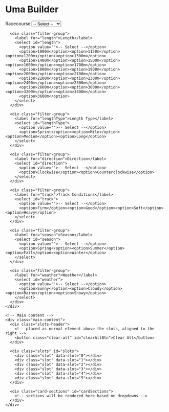 <html lang="en">
<head>
<meta charset="utf-8" />
<title>Uma Builder — Card Picker</title>
<style>
  :root {
    --img-h: 150px; /* height of card images */
    --img-w: 150px;
  }

  body {
    font-family: Arial, Helvetica, sans-serif;
    margin: 20px;
    background: #fff;
    color: #111;
  }

  /* Container */
  .container {
      width: 4000px;
      max-width: 4000px; /* optional, caps at 2560px */
      margin: 0 auto;
      display: flex;
      gap: 20px;
      align-items: flex-start;
  }

  /* Sidebar */
  .sidebar {
    flex: 0 0 175px;
    margin-left: -175px; /* shifts it left */
    display: flex;
    flex-direction: column;
    gap: 12px;
  }

  .filter-group {
    display: flex;
    flex-direction: column;
  }

  .filter-group label {
    font-weight: 700;
    margin-bottom: 6px;
  }

  select {
    padding: 6px;
    border-radius: 6px;
    border: 1px solid #ccc;
    background: #fff;
  }

  /* Main content */
  .main-content {
    flex: 1;
    min-width: 0; /* allow flex children to shrink */
  }

  .slots-header {
    display: flex;
    justify-content: flex-end;
    margin-bottom: 8px;
  }

  .clear-all {
    background: #444;
    color: #fff;
    border: none;
    padding: 6px 10px;
    border-radius: 6px;
    cursor: pointer;
  }

  /* Slots grid */
  .slots {
    display: grid;
    grid-template-columns: repeat(6, 1fr);
    gap: 10px;
    margin-bottom: 18px;
  }

  .slot {
    min-height: 150px;
    border: 2px dashed #ccc;
    background: #fafafa;
    padding: 6px;
    box-sizing: border-box;
    display: flex;
    flex-direction: column;
    align-items: center;
    justify-content: flex-start;
    cursor: pointer;
    position: relative;
    width: 115px;
  }

  .slot.has-card {
    border-color: #9aa;
    background: #fff;
  }

  /* Cards grid */
  .cards {
    display: grid;
    grid-template-columns: repeat(6, 1fr);
    gap: 10px;
    margin-top: 6px;
  }

  .card {
    border: 1px solid #ddd;
    padding: 8px;
    box-sizing: border-box;
    background: #fff;
    position: relative;
    display: flex;
    flex-direction: column;
    align-items: center;
    cursor: pointer;
    width: 115px;
  }

  .card img {
    width: 115px;
    height: 100%;
    object-fit: contain;
    display: block;
  }

  .slot img {
    width: 115px;
    height: 100%;
    object-fit: contain;
    display: block;
  }

  .name {
    margin: 8px 0 6px 0;
    font-weight: 600;
    text-align: center;
    word-break: break-word;
  }

  /* Skills overflow */
  .skills {
    width: 115px;      /* allows overflow */
    max-width: 115px; /* optional to limit extreme overflow */
    display: flex;
    flex-direction: column;
    gap: 4px;
  }

  .skill {
    background: #eef2ff;
    border-radius: 6px;
    padding: 4px 6px;
    font-size: 12px;
    box-sizing: border-box;
    word-break: break-word;
    white-space: normal;
  }

  .card .type-icon,
  .slot .type-icon {
    position: absolute;
    top: 6px;
    right: 6px;
    width: 30px;
    height: 30px;
    border: 1px solid #ccc;
    background: #fff;
    border-radius: 4px;
    overflow: hidden;
  }

  .card.disabled {
    opacity: 0.45;
    pointer-events: none;
  }

  /* Responsive adjustments */
  @media (max-width: 1100px) {
    :root { --img-h: 120px; }
  }

  @media (max-width: 900px) {
    :root { --img-h: 100px; }
  }

  @media (max-width: 640px) {
    .container {
      flex-direction: column;
    }
    .sidebar {
      width: 100%;
      flex-direction: row;
      flex-wrap: wrap;
    }
    .sidebar .filter-group {
      flex: 1;
      min-width: 150px;
    }
  }
</style>

</head>
<body>
  <h1>Uma Builder</h1>

  <div class="container">
    <!-- Sidebar filters (labels/options from your table; Aptitude ignored) -->
    <div class="sidebar">
      <div class="filter-group">
        <label for="racecourse">Racecourse</label>
        <select id="racecourse">
          <option value="">-- Select --</option>
          <option>Sapporo</option><option>Hakodate</option><option>Niigata</option><option>Fukushima</option>
          <option>Nakayama</option><option>Tokyo</option><option>Chukyo</option><option>Kyoto</option>
          <option>Hanshin</option><option>Kokura</option><option>Oi</option><option>Kawasaki</option>
          <option>Funabashi</option><option>Morioka</option><option>Longchamp</option>
        </select>
      </div>

      <div class="filter-group">
        <label for="length">Length</label>
        <select id="length">
          <option value="">-- Select --</option>
          <option>1000m</option><option>1150m</option><option>1200m</option><option>1300m</option>
          <option>1400m</option><option>1500m</option><option>1600m</option><option>1700m</option>
          <option>1800m</option><option>1900m</option><option>2000m</option><option>2100m</option>
          <option>2200m</option><option>2300m</option><option>2400m</option><option>2500m</option>
          <option>2600m</option><option>3000m</option><option>3200m</option><option>3400m</option>
          <option>3600m</option>
        </select>
      </div>

      <div class="filter-group">
        <label for="lengthType">Length Type</label>
        <select id="lengthType">
          <option value="">-- Select --</option>
          <option>Sprint</option><option>Mile</option><option>Medium</option><option>Long</option>
        </select>
      </div>

      <div class="filter-group">
        <label for="direction">Direction</label>
        <select id="direction">
          <option value="">-- Select --</option>
          <option>Clockwise</option><option>Counterclockwise</option>
        </select>
      </div>

      <div class="filter-group">
        <label for="track">Track Conditions</label>
        <select id="track">
          <option value="">-- Select --</option>
          <option>Firm</option><option>Good</option><option>Soft</option><option>Heavy</option>
        </select>
      </div>

      <div class="filter-group">
        <label for="season">Season</label>
        <select id="season">
          <option value="">-- Select --</option>
          <option>Spring</option><option>Summer</option><option>Fall</option><option>Winter</option>
        </select>
      </div>

      <div class="filter-group">
        <label for="weather">Weather</label>
        <select id="weather">
          <option value="">-- Select --</option>
          <option>Sunny</option><option>Cloudy</option><option>Rainy</option><option>Snowy</option>
        </select>
      </div>
    </div>

    <!-- Main content -->
    <div class="main-content">
      <div class="slots-header">
        <!-- placed as normal element above the slots, aligned to the right -->
        <button class="clear-all" id="clearAllBtn">Clear All</button>
      </div>

      <div class="slots" id="slots">
        <div class="slot" data-slot="0"></div>
        <div class="slot" data-slot="1"></div>
        <div class="slot" data-slot="2"></div>
        <div class="slot" data-slot="3"></div>
        <div class="slot" data-slot="4"></div>
        <div class="slot" data-slot="5"></div>
      </div>

      <div class="card-sections" id="cardSections">
        <!-- sections will be rendered here based on dropdowns -->
      </div>
    </div>
  </div>

<script>
/* -------------------------
   Data (explicit attributes)
   ------------------------- */
const cardsData = Array.from({length:10}, (_, i) => {
  const id = 10001 + i;
  // Choose example attribute values so filters can be tested
  const raceArr = ["Sapporo","Hakodate","Niigata","Fukushima","Nakayama","Tokyo","Chukyo","Kyoto","Hanshin","Kokura"];
  const lenArr = ["1000m","1150m","1200m","1300m","1400m","1500m","1600m","1700m","1800m","1900m","2000m","2100m","2200m","2300m","2400m","2500m","2600m","3000m","3200m","3400m","3600m"];
  const lengthTypeArr = ["Sprint","Mile","Medium","Long"];
  const dirArr = ["Clockwise","Counterclockwise"];
  const trackArr = ["Firm","Good","Soft","Heavy"];
  const seasonArr = ["Spring","Summer","Fall","Winter"];
  const weatherArr = ["Sunny","Cloudy","Rainy","Snowy"];

  const race = raceArr[i % raceArr.length];
  const length = lenArr[i % lenArr.length];
  const lengthType = lengthTypeArr[i % lengthTypeArr.length];
  const direction = dirArr[i % dirArr.length];
  const track = trackArr[i % trackArr.length];
  const season = seasonArr[i % seasonArr.length];
  const weather = weatherArr[i % weatherArr.length];

  return {
    id,
    name: `Card ${id}`,
    image: `https://gametora.com/images/umamusume/supports/support_card_s_${id}.png`,
    racecourse: race,
    length: length,
    lengthType: lengthType,
    direction: direction,
    track: track,
    season: season,
    weather: weather,
    // for display in the card's skill box
    skills: [race, length, lengthType, direction, track, season, weather],
    typeNum: String(Math.floor(Math.random()*6)).padStart(2,"0"),
    typeImage: `https://gametora.com/images/umamusume/icons/utx_ico_obtain_${String(Math.floor(Math.random()*6)).padStart(2,"0")}.png`
  };
});

/* DOM references */
const cardSections = document.getElementById('cardSections');
const slots = Array.from(document.querySelectorAll('.slot'));
const clearAllBtn = document.getElementById('clearAllBtn');

/* Track selected card IDs so we can disable them consistently */
const selectedCardIds = new Set();

/* Categories mapping */
const categories = [
  {id:'racecourse', title:'Racecourse', prop:'racecourse'},
  {id:'length', title:'Length', prop:'length'},
  {id:'lengthType', title:'Length Type', prop:'lengthType'},
  {id:'direction', title:'Direction', prop:'direction'},
  {id:'track', title:'Track Conditions', prop:'track'},
  {id:'season', title:'Season', prop:'season'},
  {id:'weather', title:'Weather', prop:'weather'}
];

/* Keep slot listeners so we can remove reliably */
const slotListeners = new Map();

/* ---------- Helper: create card element for bottom lists ---------- */
function createCardElement(card) {
  const el = document.createElement('div');
  el.className = 'card';
  el.dataset.id = card.id;
  el.innerHTML = `
    <div class="type-icon"><img src="${card.typeImage}" alt="type"></div>
    <img src="${card.image}" alt="${card.name}">
    <div class="name">${escapeHtml(card.name)}</div>
    <div class="skills">${card.skills.map(s=>`<div class="skill">${escapeHtml(s)}</div>`).join('')}</div>
  `;
  // click to add to first free slot
  el.addEventListener('click', ()=> addToSlot(card));
  // if card is currently selected, mark disabled
  if(selectedCardIds.has(card.id)) el.classList.add('disabled');
  return el;
}

/* ---------- Render sections based on dropdown selections ---------- */
function renderSections(){
  cardSections.innerHTML = '';
  let any = false;
  categories.forEach(cat=>{
    const val = (document.getElementById(cat.id) || {value: ''}).value;
    if(!val) return; // skip if blank
    any = true;
    const section = document.createElement('div');
    section.className = 'card-section';
    const header = document.createElement('h2');
    header.textContent = `${cat.title}: ${val}`;
    section.appendChild(header);
    const grid = document.createElement('div');
    grid.className = 'cards';
    // find matching cards
    const matches = cardsData.filter(c => String(c[cat.prop]) === String(val));
    matches.forEach(card => {
      const cardEl = createCardElement(card);
      grid.appendChild(cardEl);
    });
    section.appendChild(grid);
    cardSections.appendChild(section);
  });

  if(!any){
    // helpful message when no filters selected
    const msg = document.createElement('div');
    msg.style.opacity = '0.7';
    msg.style.marginTop = '8px';
    msg.textContent = 'Select options from the left to show matching card sections.';
    cardSections.appendChild(msg);
  }
}

/* ---------- Add to slot (fills first empty slot) ---------- */
function addToSlot(card){
  const freeSlot = slots.find(s => !s.dataset.cardId);
  if(!freeSlot) return;
  // safety: remove any previous listener on this slot
  if(slotListeners.has(freeSlot)){
    freeSlot.removeEventListener('click', slotListeners.get(freeSlot));
    slotListeners.delete(freeSlot);
  }

  freeSlot.dataset.cardId = card.id;
  freeSlot.classList.add('has-card');
  freeSlot.innerHTML = `
    <div class="type-icon"><img src="${card.typeImage}" alt="type"></div>
    <img src="${card.image}" alt="${card.name}">
    <div class="name">${escapeHtml(card.name)}</div>
    <div class="skills">${card.skills.map(s=>`<div class="skill">${escapeHtml(s)}</div>`).join('')}</div>
  `;

  // attach click-to-remove
  function slotClickHandler(){
    removeFromSlot(freeSlot, card.id);
  }
  freeSlot.addEventListener('click', slotClickHandler);
  slotListeners.set(freeSlot, slotClickHandler);

  // mark selected
  selectedCardIds.add(card.id);
  // disable all bottom card elements with that id
  document.querySelectorAll(`.card[data-id="${card.id}"]`).forEach(el => el.classList.add('disabled'));
}

/* ---------- Remove from slot ---------- */
function removeFromSlot(slotEl, cardId){
  // remove listener if stored
  if(slotListeners.has(slotEl)){
    slotEl.removeEventListener('click', slotListeners.get(slotEl));
    slotListeners.delete(slotEl);
  }
  slotEl.classList.remove('has-card');
  delete slotEl.dataset.cardId;
  slotEl.innerHTML = '';
  // unmark selected
  selectedCardIds.delete(Number(cardId));
  // re-enable bottom cards with that id
  document.querySelectorAll(`.card[data-id="${cardId}"]`).forEach(el => el.classList.remove('disabled'));
}

/* ---------- Clear All ---------- */
clearAllBtn.addEventListener('click', ()=>{
  // unselect all
  selectedCardIds.clear();
  // remove slot listeners and clear slots
  slots.forEach(slot=>{
    if(slotListeners.has(slot)){
      slot.removeEventListener('click', slotListeners.get(slot));
      slotListeners.delete(slot);
    }
    slot.classList.remove('has-card');
    delete slot.dataset.cardId;
    slot.innerHTML = '';
  });
  // update bottom elements (remove disabled)
  document.querySelectorAll('.card').forEach(el => el.classList.remove('disabled'));
});

/* ---------- Persist/restore filter selections (localStorage) ---------- */
function setupFilterPersistence(){
  categories.forEach(cat=>{
    const sel = document.getElementById(cat.id);
    if(!sel) return;
    const saved = localStorage.getItem('filter_'+cat.id);
    if(saved) sel.value = saved;
    sel.addEventListener('change', ()=>{
      localStorage.setItem('filter_'+cat.id, sel.value);
      renderSections();
    });
  });
}

/* ---------- Utility: escape HTML ---------- */
function escapeHtml(s){
  return String(s).replace(/[&<>"]/g, c => ({'&':'&amp;','<':'&lt;','>':'&gt;','"':'&quot;'}[c]));
}

/* ---------- Init ---------- */
setupFilterPersistence();
renderSections();

/* Re-render sections on page load to reflect restored selections */
window.addEventListener('load', ()=> renderSections());
</script>
</body>
</html>

